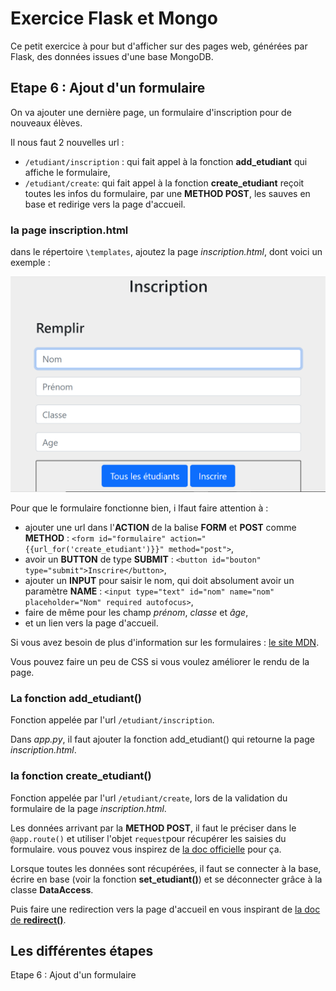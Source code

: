 # Exercice Flask et Mongo

Ce petit exercice à pour but d'afficher sur des pages web, générées par Flask, des données issues d'une base MongoDB.

## Etape 6 : Ajout d'un formulaire

On va ajouter une dernière page, un formulaire d'inscription pour de nouveaux élèves.

Il nous faut 2 nouvelles url : 
- `/etudiant/inscription` : qui fait appel à la fonction **add_etudiant** qui affiche le formulaire,
- `/etudiant/create`: qui fait appel à la fonction **create_etudiant** reçoit toutes les infos du formulaire, par une **METHOD POST**, les sauves en base et redirige vers la page d'accueil.

### la page inscription.html
dans le répertoire `\templates`, ajoutez la page *inscription.html*, dont voici un exemple :

![page d'inscription](/ressources/flaskmongo_form.png)

Pour que le formulaire fonctionne bien, i lfaut faire attention à :
- ajouter une url dans l'**ACTION** de la balise **FORM** et **POST** comme **METHOD** : `<form id="formulaire" action="{{url_for('create_etudiant')}}" method="post">`,
- avoir un **BUTTON** de type **SUBMIT** : `<button id="bouton" type="submit">Inscrire</button>`,
- ajouter un **INPUT** pour saisir le nom, qui doit absolument avoir un paramètre **NAME** : `<input type="text" id="nom" name="nom" placeholder="Nom" required autofocus>`,
- faire de même pour les champ *prénom*, *classe* et *âge*,
- et un lien vers la page d'accueil.

Si vous avez besoin de plus d'information sur les formulaires : [le site MDN](https://developer.mozilla.org/fr/docs/Web/HTML/Element/Form).

Vous pouvez faire un peu de CSS si vous voulez améliorer le rendu de la page.

### La fonction add_etudiant()
Fonction appelée par l'url `/etudiant/inscription`.

Dans *app.py*, il faut ajouter la fonction add_etudiant() qui retourne la page *inscription.html*.

### la fonction create_etudiant()
Fonction appelée par l'url `/etudiant/create`, lors de la validation du formulaire de la page *inscription.html*.

Les données arrivant par la **METHOD POST**, il faut le préciser dans le `@app.route()` et utiliser l'objet `request`pour récupérer les saisies du formulaire. vous pouvez vous inspirez de [la doc officielle](https://flask.palletsprojects.com/en/2.1.x/quickstart/#the-request-object) pour ça.

Lorsque toutes les données sont récupérées, il faut se connecter à la base, écrire en base (voir la fonction **set_etudiant()**) et se déconnecter grâce à la classe **DataAccess**.

Puis faire une redirection vers la page d'accueil en vous inspirant de [la doc de **redirect()**](https://flask.palletsprojects.com/en/2.1.x/quickstart/#redirects-and-errors).

## Les différentes étapes

Etape 6 : Ajout d'un formulaire
